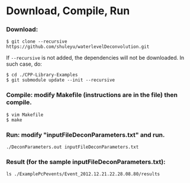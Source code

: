 # Download, Compile, Run

### Download:

```
$ git clone --recursive https://github.com/shuleyu/waterlevelDeconvolution.git
```

If `--recursive` is not added, the dependencies will not be downloaded. In such case, do: 

```
$ cd ./CPP-Library-Examples
$ git submodule update --init --recursive
```


### Compile: modify Makefile (instructions are in the file) then compile.

```
$ vim Makefile
$ make
```

### Run: modify "inputFileDeconParameters.txt" and run.

```
./DeconParameters.out inputFileDeconParameters.txt
```

### Result (for the sample inputFileDeconParameters.txt):

```
ls ./ExamplePcPevents/Event_2012.12.21.22.28.08.80/results
```
